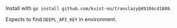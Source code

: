 Install with `go install github.com/kvist-no/translazy@d9104cd1808`.

Expects to find `DEEPL_API_KEY` in environment.
